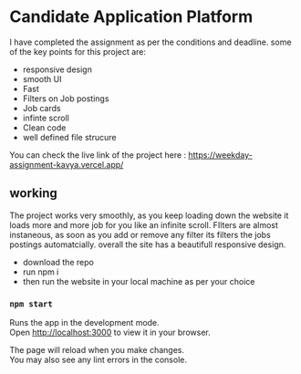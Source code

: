 # Candidate Application Platform

I have completed the assignment as per the conditions and deadline.
some of the key points for this project are:
- responsive design
- smooth UI
- Fast
- Filters on Job postings
- Job cards
- infinte scroll
- Clean code
- well defined file strucure

You can check the live link of the project here : https://weekday-assignment-kavya.vercel.app/

## working

The project works very smoothly, as you keep loading down the website it loads more and more job for you like an infinite scroll. FIlters are almost instaneous, as soon as you add or remove any filter its filters the jobs postings automatcially. overall the site has a beautifull responsive design.

- download the repo
- run npm i
- then run the website in your local machine as per your choice

### `npm start`



Runs the app in the development mode.\
Open [http://localhost:3000](http://localhost:3000) to view it in your browser.

The page will reload when you make changes.\
You may also see any lint errors in the console.

